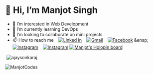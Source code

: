 # 👋 Hi, I’m Manjot Singh
- 👀 I’m interested in Web Development
- 🌱 I’m currently learning DevOps
- 💞️ I’m looking to collaborate on mini projects
- 📫 How to reach me &ensp; [![Linked in](https://img.shields.io/badge/Linkedin-0044FF?style=for-the-badge&logo=Linkedin&logoColor=white)](https://www.linkedin.com/in/manjot-singh-68569a243/) 
&ensp; [![Gmail](https://img.shields.io/badge/email-EA4335?style=for-the-badge&logo=Gmail&logoColor=white)](mailto:fzdmanjot@gmail.com)
  &ensp; [![Facebook](https://img.shields.io/badge/facebook-0A66C2?style=for-the-badge&logo=facebook&logoColor=white)]([https://www.facebook.com/](https://www.facebook.com//))
  &ensp; [![Instagram](https://img.shields.io/badge/instagram-E4405F?style=for-the-badge&logo=instagram&logoColor=white)](https://www.instagram.com/i_manjot_singh_/)
   &ensp; [![Instagram](https://img.shields.io/badge/twitter-1DA1F2?style=for-the-badge&logo=twitter&logoColor=white)](https://twitter.com/Manjotweets/)
[![Manjot's Holopin board](https://holopin.me/manjotcodes)](https://holopin.io/@manjotcodes#badges)


<p>&nbsp;<img align="center" src="https://github-readme-stats.vercel.app/api?username=ManjotCodes&show_icons=true&locale=en" alt="ajaysonkaraj" />

<img align="center" src="https://github-readme-streak-stats.herokuapp.com/?user=ManjotCodes&" alt="ManjotCodes" /></p>


<!---
ManjotCodes/ManjotCodes is a ✨ special ✨ repository because its `README.md` (this file) appears on your GitHub profile.
You can click the Preview link to take a look at your changes.
--->

